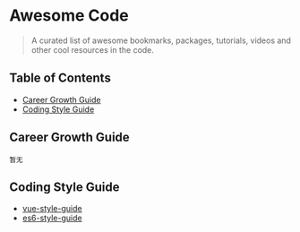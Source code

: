 Awesome Code
============

> A curated list of awesome bookmarks, packages, tutorials, videos and other cool resources in the code.

Table of Contents
-----------------

-	[Career Growth Guide](#career-growth-guide)
-	[Coding Style Guide](#coding-growth-guide)

Career Growth Guide
-------------------
	暂无

Coding Style Guide
-------------------
-   [vue-style-guide](https://github.com/higrowth/awesome-code/blob/master/vue-style-guide.md)
-   [es6-style-guide](https://github.com/higrowth/awesome-code/blob/master/es6-style-guide.md)